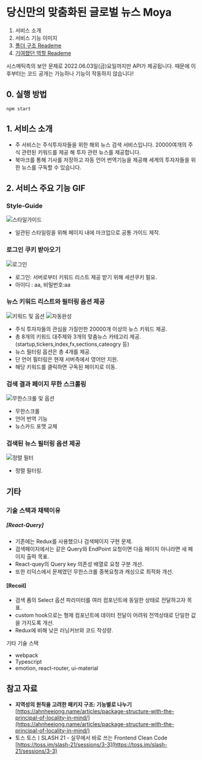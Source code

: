 # 당신만의 맞춤화된 글로벌 뉴스 Moya

1. 서비스 소개
2. 서비스 기능 이미지
3. [폴더 구조 Reademe](docs/01.md)
4. [기여했던 역할 Reademe](docs/02.md)

시스메틱측의 보안 문제로 2022.06.03일(금)요일까지만 API가 제공됩니다. 때문에 이후부터는 코드 공개는 가능하나 기능이 작동하지 않습니다!

## 0. 실행 방법

```
npm start
```

## 1. 서비스 소개

- 주 서비스는 주식투자자들을 위한 해외 뉴스 검색 서비스입니다. 20000여개의 주식 관련된 키워드를 제공 해 투자 관련 뉴스를 제공합니다.
- 북마크를 통해 기사를 저장하고 자동 언어 번역기능을 제공해 세계의 투자자들을 위한 뉴스를 구독할 수 있습니다.

## 2. 서비스 주요 기능 GIF

### Style-Guide

![스타일가이드](https://user-images.githubusercontent.com/71584114/170329399-73d2279b-3b5b-4f15-9716-b0b8313394dc.PNG)

- 일관된 스타일링을 위해 페이지 내에 마크업으로 공통 가이드 제작.

### 로그인 쿠키 받아오기

![로그인](https://user-images.githubusercontent.com/71584114/169321283-439c35a7-64da-4bb6-9011-77f9a3c918ed.gif)

- 로그인: 서버로부터 키워드 리스트 제공 받기 위해 세션쿠키 필요.
- 아이디 : aa, 비밀번호:aa

### 뉴스 키워드 리스트와 필터링 옵션 제공

![키워드 및 옵션](https://user-images.githubusercontent.com/71584114/169321379-780dda8e-8c78-40df-9164-b698089a4bf5.gif)
![자동완성](https://user-images.githubusercontent.com/71584114/170327814-dc8a79a7-e030-4be3-8463-0c60ebb00fca.gif)

- 주식 투자자들의 관심을 가질만한 20000개 이상의 뉴스 키워드 제공.
- 총 8개의 키워드 대주제와 3개의 맞춤뉴스 카테고리 제공.(startup,tickers,index,fx,sections,cateogry 등)
- 뉴스 필터링 옵션은 총 4개를 제공.
- 단 언어 필터링은 현재 서버측에서 영어만 지원.
- 해당 키워드를 클릭하면 구독된 페이지로 이동.

### 검색 결과 페이지 무한 스크롤링

![무한스크롤 및 옵션](https://user-images.githubusercontent.com/71584114/169321552-c25b0534-4a4b-4807-89d1-686b22aff480.gif)

- 무한스크롤
- 언어 번역 기능
- 뉴스카드 포맷 교체

### 검색된 뉴스 필터링 옵션 제공

![정렬 필터](https://user-images.githubusercontent.com/71584114/169321590-626eec07-a123-4eb9-b6e0-fedfd564eccb.gif)

- 정렬 필터링.

## 기타

### 기술 스택과 채택이유

##### [React-Query]

- 기존에는 Redux를 사용했으나 검색페이지 구현 문제.
- 검색페이지에서는 같은 Query와 EndPoint 요청이면 다음 페이지 아니라면 새 페이지 출력 목표.
- React-quey의 Query key 의존성 배열로 요청 구분 개선.
- 또한 리덕스에서 문제였던 무한스크롤 중복요청과 캐싱으로 최적화 개선.

#### [Recoil]

- 검색 폼의 Select 옵션 파라미터를 여러 컴포넌트에 동일한 상태로 전달하고자 목표.
- custom hook으로는 형제 컴포넌트에 데이터 전달이 어려워 전역상태로 단일한 값을 가지도록 개선.
- Redux에 비해 낮은 러닝커브와 코드 작성량.

기타 기술 스택

- webpack
- Typescript
- emotion, react-router, ui-material

## 참고 자료

- **지역성의 원칙을 고려한 패키지 구조: 기능별로 나누기** [https://ahnheejong.name/articles/package-structure-with-the-principal-of-locality-in-mind/](https://ahnheejong.name/articles/package-structure-with-the-principal-of-locality-in-mind/)
- 토스 토스ㅣSLASH 21 - 실무에서 바로 쓰는 Frontend Clean Code [https://toss.im/slash-21/sessions/3-3](https://toss.im/slash-21/sessions/3-3)
